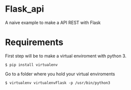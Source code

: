 # Flask_api

A naive example to make a API REST with Flask

# Requirements

First step will be to make a virtual enviroment with python 3.

```Shell
$ pip install virtualenv
```

Go to a folder where you hold your virtual enviroments

```Shell
$ virtualenv virtualenvFlask -p /usr/bin/python3
```
